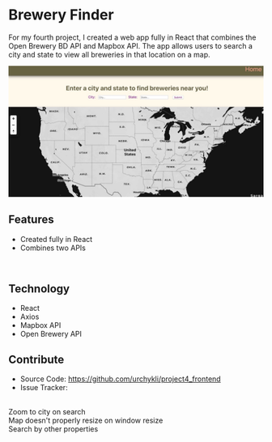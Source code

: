 # Brewery Finder

For my fourth project, I created a web app fully in React that combines the Open Brewery BD API and Mapbox API.  The app allows users to search a city and state to view all breweries in that location on a map.  

![Brewery Finder](/brewery_finder.jpg)

## Features

- Created fully in React
- Combines two APIs
<br>


## Technology

- React
- Axios
- Mapbox API
- Open Brewery API


## Contribute

- Source Code: https://github.com/urchykli/project4_frontend
- Issue Tracker:
<br>
	Zoom to city on search
<br>
	Map doesn't properly resize on window resize
<br>
	Search by other properties
<br>




